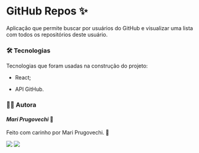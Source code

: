 # GitHub Repos ✨

Aplicação que permite buscar por usuários do GitHub e visualizar uma lista com todos os repositórios deste usuário.



### 🛠 Tecnologias

Tecnologias que foram usadas na construção do projeto:

- React;

- API GitHub.

  


### :woman_technologist: ​Autora

#### ***Mari Prugovechi*** :space_invader:

Feito com carinho por Mari Prugovechi. :sparkling_heart:

<div>
<a href="http://instagram.com/mariprugovechi" target="_blank"><img src="https://img.shields.io/badge/Instagram-E4405F?style=for-the-badge&logo=instagram&logoColor=white" target="_blank"></a>
<a href="https://www.linkedin.com/in/marianna-prugovechi" target="_blank"><img src="https://img.shields.io/badge/LinkedIn-0077B5?style=for-the-badge&logo=linkedin&logoColor=white" target="_blank"></a>
</div>
